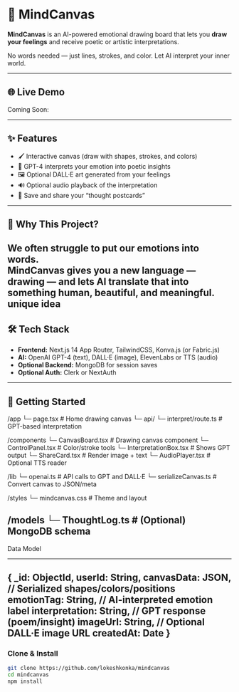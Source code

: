 # 🎨 MindCanvas

**MindCanvas** is an AI-powered emotional drawing board that lets you **draw your feelings** and receive poetic or artistic interpretations.

No words needed — just lines, strokes, and color. Let AI interpret your inner world.

---

## 🌐 Live Demo

Coming Soon: 

---

## ✨ Features

- 🖌️ Interactive canvas (draw with shapes, strokes, and colors)
- 🧠 GPT-4 interprets your emotion into poetic insights
- 🖼 Optional DALL·E art generated from your feelings
- 🔊 Optional audio playback of the interpretation
- 💾 Save and share your “thought postcards”

---

## 🎯 Why This Project?

We often struggle to put our emotions into words.  
MindCanvas gives you a new language — drawing — and lets **AI translate** that into something human, beautiful, and meaningful.
unique idea
---

## 🛠 Tech Stack

- **Frontend:** Next.js 14 App Router, TailwindCSS, Konva.js (or Fabric.js)
- **AI:** OpenAI GPT-4 (text), DALL·E (image), ElevenLabs or TTS (audio)
- **Optional Backend:** MongoDB for session saves
- **Optional Auth:** Clerk or NextAuth

---

## 🚀 Getting Started
/app
  └─ page.tsx                   # Home drawing canvas
  └─ api/
      └─ interpret/route.ts     # GPT-based interpretation

/components
  └─ CanvasBoard.tsx           # Drawing canvas component
  └─ ControlPanel.tsx          # Color/stroke tools
  └─ InterpretationBox.tsx     # Shows GPT output
  └─ ShareCard.tsx             # Render image + text
  └─ AudioPlayer.tsx           # Optional TTS reader

/lib
  └─ openai.ts                 # API calls to GPT and DALL·E
  └─ serializeCanvas.ts        # Convert canvas to JSON/meta

/styles
  └─ mindcanvas.css            # Theme and layout

/models
  └─ ThoughtLog.ts             # (Optional) MongoDB schema
-------------------------------------------------------------

Data Model

--------------------------------------------------------------
{
  _id: ObjectId,
  userId: String,
  canvasData: JSON,           // Serialized shapes/colors/positions
  emotionTag: String,         // AI-interpreted emotion label
  interpretation: String,     // GPT response (poem/insight)
  imageUrl: String,           // Optional DALL·E image URL
  createdAt: Date
}
----------------------------------------------------------------
### Clone & Install

```bash
git clone https://github.com/lokeshkonka/mindcanvas
cd mindcanvas
npm install

